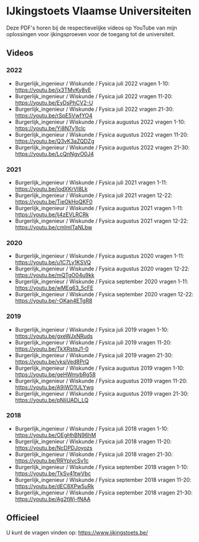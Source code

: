 # IJkingstoets Vlaamse Universiteiten #

Deze PDF's horen bij de respectievelijke videos op YouTube van mijn oplossingen voor ijkingsproeven voor de toegang tot de universiteit.

## Videos ##
### 2022 ###
* Burgerlijk_ingenieur / Wiskunde / Fysica juli 2022 vragen 1-10: https://youtu.be/jx3TMvKy8vE
* Burgerlijk_ingenieur / Wiskunde / Fysica juli 2022 vragen 11-20: https://youtu.be/EyDsPhCV2-U
* Burgerlijk_ingenieur / Wiskunde / Fysica juli 2022 vragen 21-30: https://youtu.be/rSpE5VwfYO4
* Burgerlijk_ingenieur / Wiskunde / Fysica augustus 2022 vragen 1-10: https://youtu.be/Yj8N7y1lcIc
* Burgerlijk_ingenieur / Wiskunde / Fysica augustus 2022 vragen 11-20: https://youtu.be/Q3vK3aZQDZg
* Burgerlijk_ingenieur / Wiskunde / Fysica augustus 2022 vragen 21-30: https://youtu.be/LcQnNgvO0J4

### 2021 ###
* Burgerlijk_ingenieur / Wiskunde / Fysica juli 2021 vragen 1-11: https://youtu.be/iodXKrVl8Lk
* Burgerlijk_ingenieur / Wiskunde / Fysica juli 2021 vragen 12-22: https://youtu.be/TieOkHoQKF0
* Burgerlijk_ingenieur / Wiskunde / Fysica augustus 2021 vragen 1-11: https://youtu.be/lj4zEVLRCRk
* Burgerlijk_ingenieur / Wiskunde / Fysica augustus 2021 vragen 12-22: https://youtu.be/cmImITaNLbw

### 2020 ###
* Burgerlijk_ingenieur / Wiskunde / Fysica augustus 2020 vragen 1-11: https://youtu.be/u1C7Ly1KSVQ
* Burgerlijk_ingenieur / Wiskunde / Fysica augustus 2020 vragen 12-22: https://youtu.be/mQTgO04u9kk
* Burgerlijk_ingenieur / Wiskunde / Fysica september 2020 vragen 1-11: https://youtu.be/wMEq63_5cFE
* Burgerlijk_ingenieur / Wiskunde / Fysica september 2020 vragen 12-22: https://youtu.be/-OKan4ETgR8

### 2019 ###
* Burgerlijk_ingenieur / Wiskunde / Fysica juli 2019 vragen 1-10: https://youtu.be/gxeWJxNRuds
* Burgerlijk_ingenieur / Wiskunde / Fysica juli 2019 vragen 11-20: https://youtu.be/TkXRstqJ1-0
* Burgerlijk_ingenieur / Wiskunde / Fysica juli 2019 vragen 21-30: https://youtu.be/vksjVed8PrQ
* Burgerlijk_ingenieur / Wiskunde / Fysica augustus 2019 vragen 1-10: https://youtu.be/geHWmybRg58
* Burgerlijk_ingenieur / Wiskunde / Fysica augustus 2019 vragen 11-20: https://youtu.be/A9iWD1ULYwg
* Burgerlijk_ingenieur / Wiskunde / Fysica augustus 2019 vragen 21-30: https://youtu.be/pNljUADi_LQ

### 2018 ###
* Burgerlijk_ingenieur / Wiskunde / Fysica juli 2018 vragen 1-10: https://youtu.be/OEgHhBN96hM
* Burgerlijk_ingenieur / Wiskunde / Fysica juli 2018 vragen 11-20: https://youtu.be/NcDPDJoyozs
* Burgerlijk_ingenieur / Wiskunde / Fysica juli 2018 vragen 21-30: https://youtu.be/RRYplvcSv1c
* Burgerlijk_ingenieur / Wiskunde / Fysica september 2018 vragen 1-10: https://youtu.be/TkSv41twVbc
* Burgerlijk_ingenieur / Wiskunde / Fysica september 2018 vragen 11-20: https://youtu.be/dEC8XPw5uRk
* Burgerlijk_ingenieur / Wiskunde / Fysica september 2018 vragen 21-30: https://youtu.be/Ag2tWj-fNAA

## Officieel ##
U kunt de vragen vinden op: https://www.ijkingstoets.be/

